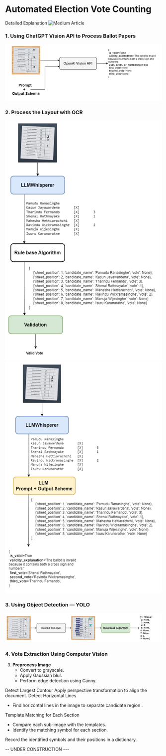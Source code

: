 # Automated Election Vote Counting


Detailed Explanation
![Medium Article](https://medium.com/@pamudu1111/automated-election-vote-counting-7b89900f7333)

### 1. Using ChatGPT Vision API to Process Ballot Papers
![Vision API](resources/LLM_proocessing.png)

### 2. Process the Layout with OCR
![Layout Processing](resources/LayoutParse.png)
![Layout Processing LLM](resources/LayoutParseLLM.png)


### 3. Using Object Detection — YOLO
![YOLO vote detection](resources/Yolo_vote_extraction.png)

### 4. Vote Extraction Using Computer Vision


3. **Preprocess Image**
   - Convert to grayscale.
   - Apply Gaussian blur.
   - Perform edge detection using Canny.

Detect Largest Contour
Apply perspective transformation to align the document.
Detect Horizontal Lines
   - Find horizontal lines in the image to separate candidate region .

Template Matching for Each Section
   - Compare each sub-image with the templates.
   - Identify the matching symbol for each section.

Record the identified symbols and their positions in a dictionary.


-- UNDER CONSTRUCTION ---
